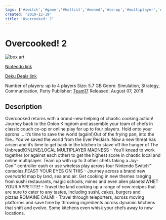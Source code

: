 ```yaml
---
tags: ['#switch','#game','#hotlist','#owned','#co-op','#multiplayer','#party','#simulation','#strategy','#communication']
created: '2019-12-19'
title: 'Overcooked! 2'
---
```

# Overcooked! 2

![box art](https://assets.nintendo.com/image/upload/c_pad,f_auto,h_613,q_auto,w_1089/ncom/en_US/games/switch/o/overcooked-2-switch/hero?v=2021042916)

[Nintendo link](https://www.nintendo.com/games/detail/overcooked-2-switch/)

[Deku Deals link](https://www.dekudeals.com/items/overcooked-2)

Number of players: up to 4 players
Size: 5.7 GB
Genre: Simulation, Strategy, Communication, Party
Publisher: [Team17](https://www.dekudeals.com/games?include[collection]=true&filter[publisher]=Team17)
Released: August 07, 2018

## Description

Overcooked returns with a brand-new helping of chaotic cooking action! Journey back to the Onion Kingdom and assemble your team of chefs in classic couch co-op or online play for up to four players. Hold onto your aprons … it’s time to save the world (again!)Out of the frying pan, into the fire...You’ve saved the world from the Ever Peckish. Now a new threat has arisen and it’s time to get back in the kitchen to stave off the hunger of The Unbread!ONLINE/LOCAL MULTIPLAYER MADNESS - You’ll knead to work together (or against each other) to get the highest score in chaotic local and online multiplayer. Team up with up to 3 other chefs taking a Joy-Con™ controller each or use wireless play across four Nintendo Switch™ consoles.FEAST YOUR EYES ON THIS - Journey across a brand new overworld map by land, sea and air. Get cooking in new themes ranging from sushi restaurants, magic schools, mines and even alien planets!WHET YOUR APPETITE! - Travel the land cooking up a range of new recipes that are sure to cater to any tastes, including sushi, cakes, burgers and pizzas.ROMAINE CALM! - Travel through teleporters, across moving platforms and save time by throwing ingredients across dynamic kitchens that shift and evolve. Some kitchens even whisk your chefs away to new locations.

